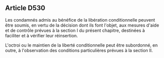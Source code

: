 Article D530
----
Les condamnés admis au bénéfice de la libération conditionnelle peuvent être
soumis, en vertu de la décision dont ils font l'objet, aux mesures d'aide et de
contrôle prévues à la section I du présent chapitre, destinées à faciliter et à
vérifier leur réinsertion.

L'octroi ou le maintien de la liberté conditionnelle peut être subordonné, en
outre, à l'observation des conditions particulières prévues à la section II.
